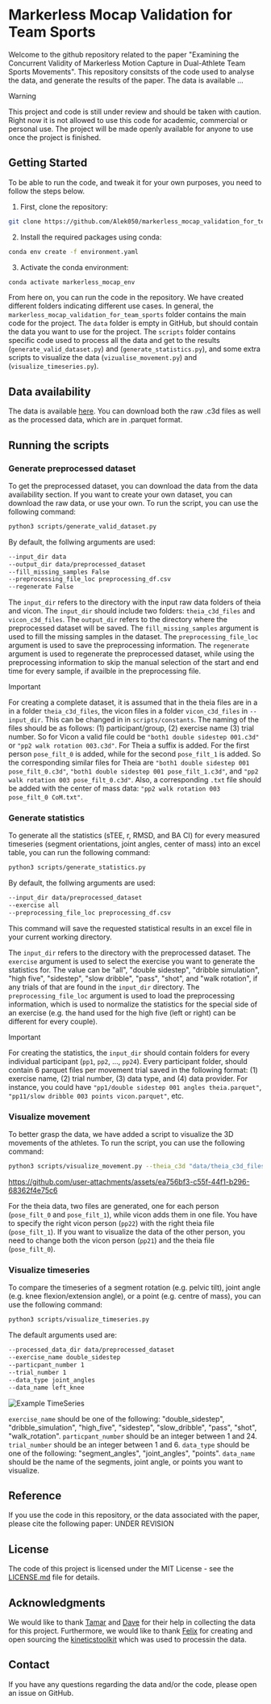 # Markerless Mocap Validation for Team Sports

Welcome to the github repository related to the paper "Examining the Concurrent Validity of Markerless Motion Capture in Dual-Athlete Team Sports Movements". This repository consitsts of the code used to analyse the data, and generate the results of the paper. The data is available ...

> [!Warning]
> This project and code is still under review and should be taken with caution. Right now it is not allowed to use this code for academic, commercial or personal use. The project will be made openly available for anyone to use once the project is finished.

## Getting Started

To be able to run the code, and tweak it for your own purposes, you need to follow the steps below.

1. First, clone the repository:
```bash
git clone https://github.com/Alek050/markerless_mocap_validation_for_team_sports.git
```

2. Install the required packages using conda:
```bash
conda env create -f environment.yaml
```

3. Activate the conda environment:
```bash
conda activate markerless_mocap_env
```

From here on, you can run the code in the repository. We have created different folders indicating different use cases. In general, the `markerless_mocap_validation_for_team_sports` folder contains the main code for the project. The `data` folder is empty in GitHub, but should contain the data you want to use for the project. The `scripts` folder contains specific code used to process all the data and get to the results (`generate_valid_dataset.py`) and (`generate_statistics.py`), and some extra scripts to visualize the data (`vizualise_movement.py`) and (`visualize_timeseries.py`).

## Data availability

The data is available [here](https://doi.org/10.34894/LZPY3B). You can download both the raw .c3d files as well as the processed data, which are in .parquet format.

## Running the scripts

### Generate preprocessed dataset
To get the preprocessed dataset, you can download the data from the data availability section. If you want to create your own dataset, you can download the raw data, or use your own. To run the script, you can use the following command:
```bash
python3 scripts/generate_valid_dataset.py 
```
By default, the follwing arguments are used:
```bash
--input_dir data
--output_dir data/preprocessed_dataset
--fill_missing_samples False
--preprocessing_file_loc preprocessing_df.csv
--regenerate False
```
The `input_dir` refers to the directory with the input raw data folders of theia and vicon. The `input_dir` should include two folders: `theia_c3d_files` and `vicon_c3d_files`. The `output_dir` refers to the directory where the preprocessed dataset will be saved. The `fill_missing_samples` argument is used to fill the missing samples in the dataset. The `preprocessing_file_loc` argument is used to save the preprocessing information. The `regenerate` argument is used to regenerate the preprocessed dataset, while using the preprocessing information to skip the manual selection of the start and end time for every sample, if availble in the preprocessing file.

> [!IMPORTANT]
> For creating a complete dataset, it is assumed that in the theia files are in a in a folder `theia_c3d_files`, the vicon files in a folder `vicon_c3d_files` in `--input_dir`. This can be changed in in `scripts/constants`. The naming of the files should be as follows: (1) participant/group, (2) exercise name (3) trial number. So for Vicon a valid file could be `"both1 double sidestep 001.c3d"` or `"pp2 walk rotation 003.c3d"`. For Theia a suffix is added. For the first person `pose_filt_0` is added, while for the second `pose_filt_1` is added. So the corresponding similar files for Theia are `"both1 double sidestep 001 pose_filt_0.c3d"`, `"both1 double sidestep 001 pose_filt_1.c3d"`, and `"pp2 walk rotation 003 pose_filt_0.c3d"`. Also, a corresponding `.txt` file should be added with the center of mass data: `"pp2 walk rotation 003 pose_filt_0 CoM.txt"`.

### Generate statistics
To generate all the statistics (sTEE, r, RMSD, and BA CI) for every measured timeseries (segment orientations, joint angles, center of mass) into an excel table, you can run the following command:

```bash
python3 scripts/generate_statistics.py
```
By default, the follwing arguments are used:
```bash
--input_dir data/preprocessed_dataset
--exercise all
--preprocessing_file_loc preprocessing_df.csv
```
This command will save the requested statistical results in an excel file in your current working directory.

The `input_dir` refers to the directory with the preprocessed dataset. The `exercise` argument is used to select the exercise you want to generate the statistics for. The value can be "all", "double sidestep", "dribble simulation", "high five", "sidestep", "slow dribble", "pass", "shot", and "walk rotation", if any trials of that are found in the `input_dir` directory. The `preprocessing_file_loc` argument is used to load the preprocessing information, which is used to normalize the statistics for the special side of an exercise (e.g. the hand used for the high five (left or right) can be different for every couple).

> [!IMPORTANT]
> For creating the statistics, the `input_dir` should contain folders for every individual participant (`pp1`, `pp2`, ..., `pp24`). Every participant folder, should contain 6 parquet files per movement trial saved in the following format: (1) exercise name, (2) trial number, (3) data type, and (4) data provider. For instance, you could have `"pp1/double sidestep 001 angles theia.parquet"`, `"pp11/slow dribble 003 points vicon.parquet"`, etc.

### Visualize movement

To better grasp the data, we have added a script to visualize the 3D movements of the athletes. To run the script, you can use the following command:

```bash
python3 scripts/visualize_movement.py --theia_c3d "data/theia_c3d_files/both11 double sidestep 002 pose_filt_1.c3d" --vicon_c3d "data/vicon_c3d_files/both11 double sidestep 002.c3d" --vicon_person pp22
```


https://github.com/user-attachments/assets/ea756bf3-c55f-44f1-b296-68362f4e75c6


For the theia data, two files are generated, one for each person (`pose_filt_0` and `pose_filt_1`), while vicon adds them in one file. You have to specify the right vicon person (`pp22`) with the right theia file (`pose_filt_1`). If you want to visualize the data of the other person, you need to change both the vicon person (`pp21`) and the theia file (`pose_filt_0`).

### Visualize timeseries

To compare the timeseries of a segment rotation (e.g. pelvic tilt), joint angle (e.g. knee flexion/extension angle), or a point (e.g. centre of mass), you can use the following command:

```bash
python3 scripts/visualize_timeseries.py
```

The default arguments used are:
```bash
--processed_data_dir data/preprocessed_dataset
--exercise_name double_sidestep
--particpant_number 1
--trial_number 1
--data_type joint_angles
--data_name left_knee
```
![Example TimeSeries](https://github.com/user-attachments/assets/65b6fce3-3158-4165-a33a-f331957fd555)

`exercise_name` should be one of the following: "double_sidestep", "dribble_simulation", "high_five", "sidestep", "slow_dribble", "pass", "shot", "walk_rotation". `particpant_number` should be an integer between 1 and 24. `trial_number` should be an integer between 1 and 6. `data_type` should be one of the following: "segment_angles", "joint_angles", "points". `data_name` should be the name of the segments, joint angle, or points you want to visualize.

## Reference

If you use the code in this repository, or the data associated with the paper, please cite the following paper: UNDER REVISION

## License

The code of this project is licensed under the MIT License - see the [LICENSE.md](LICENSE.md) file for details.

## Acknowledgments

We would like to thank [Tamar](https://github.com/TFoppen) and [Dave](https://github.com/DaveHanegraaf) for their help in collecting the data for this project. Furthermore, we would like to thank [Felix](https://github.com/felixchenier) for creating and open sourcing the [kineticstoolkit](https://github.com/kineticstoolkit/kineticstoolkit) which was used to processin the data.

## Contact

If you have any questions regarding the data and/or the code, please open an issue on GitHub.

